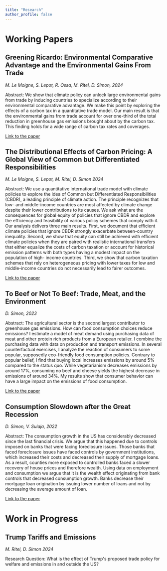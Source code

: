 ```yaml
---
title: "Research"
author_profile: false
---
```


# Working Papers


## Greening Ricardo: Environmental Comparative Advantage and the Environmental Gains From Trade

*M. Le Moigne, S. Lepot, R. Ossa, M. Ritel, D. Simon, 2024*

Abstract: We show that climate policy can unlock large environmental gains from trade by inducing countries to specialize according to their environmental comparative advantage. We make this point by exploring the effects of a carbon tax in a quantitative trade model. Our main result is that the environmental gains from trade account for over one-third of the total reduction in greenhouse gas emissions brought about by the carbon tax. This finding holds for a wide range of carbon tax rates and coverages.

[Link to the paper](https://www.econ.uzh.ch/dam/jcr:b47a7d51-2eb8-44ce-9612-ac7ad6677dcd/Greening%20Ricardo.pdf)


## The Distributional Effects of Carbon Pricing: A Global View of Common but Differentiated Responsibilities


*M. Le Moigne, S. Lepot, M. Ritel, D. Simon 2024*

Abstract: We use a quantitative international trade model with climate policies to explore the idea of Common but Differentiated Responsibilities (CBDR), a leading principle of climate action. The principle recognizes that low- and middle-income countries are most affected by climate change despite their lower contributions to its causes. We ask what are the consequences for global equity of policies that ignore CBDR and explore the efficiency and feasibility of various policy schemes that comply with it. Our analysis delivers three main results. First, we document that efficient climate policies that ignore CBDR strongly exacerbate between-country inequality. Second, we show that equity can still be achieved with efficient climate policies when they are paired with realistic international transfers that either equalize the costs of carbon taxation or account for historical emission patterns with both types having a modest impact on the population of high- income countries. Third, we show that carbon taxation schemes that rely on heterogeneous pricing with lower taxes for low and middle-income countries do not necessarily lead to fairer outcomes.

[Link to the paper](https://github.com/simondzs/simondzs.github.io/blob/e5b9bd543482e60f4bf120741aa113ec1a810463/_media/The_Distributional_Effects_of_Carbon_Pricing.pdf)

## To Beef or Not To Beef: Trade, Meat, and the Environment

*D. Simon, 2023*

Abstract: The agricultural sector is the second largest contributor to greenhouse gas emissions. How can food consumption choices reduce emissions? I estimate a model of meat demand using purchasing data of meat and other protein rich products from a European retailer. I combine the purchasing data with data on production and transport emissions. In several counterfactual exercises, I analyze the reaction of consumers to some popular, supposedly eco-friendly food consumption policies. Contrary to popular belief, I find that buying local increases emissions by around 5% compared to the status quo. While vegetarianism decreases emissions by around 17%, consuming no beef and cheese yields the highest decrease in emissions of around 34%. My results show that consumer behavior can have a large impact on the emissions of food consumption.

[Link to the paper](https://github.com/simondzs/simondzs.github.io/blob/master/_media/simondzs-tme.pdf)


## Consumption Slowdown after the Great Recession

*D. Simon, V. Sulaja, 2022*

Abstract: The consumption growth in the US has considerably decreased since the last financial crisis. We argue that this happened due to controls imposed on banks that were facing foreclosure issues. Those banks that faced foreclosure issues have faced controls by government institutions, which increased their costs and decreased their supply of mortgage loans. As a result, counties more exposed to controlled banks faced a slower recovery of house prices and therefore wealth. Using data on employment and consumption we argue that it is the wealth effect originating from bank controls that decreased consumption growth. Banks decrease their mortgage loan origination by issuing lower number of loans and not by decreasing the average amount of loan.

[Link to the paper](https://github.com/simondzs/simondzs.github.io/blob/master/_media/simonsulaja-consumptionslowdown.pdf)



# Work in Progress


## Trump Tariffs and Emissions


*M. Ritel, D. Simon 2024*

Research Question: What is the effect of Trump's proposed trade policy for welfare and emissions in and outside the US?